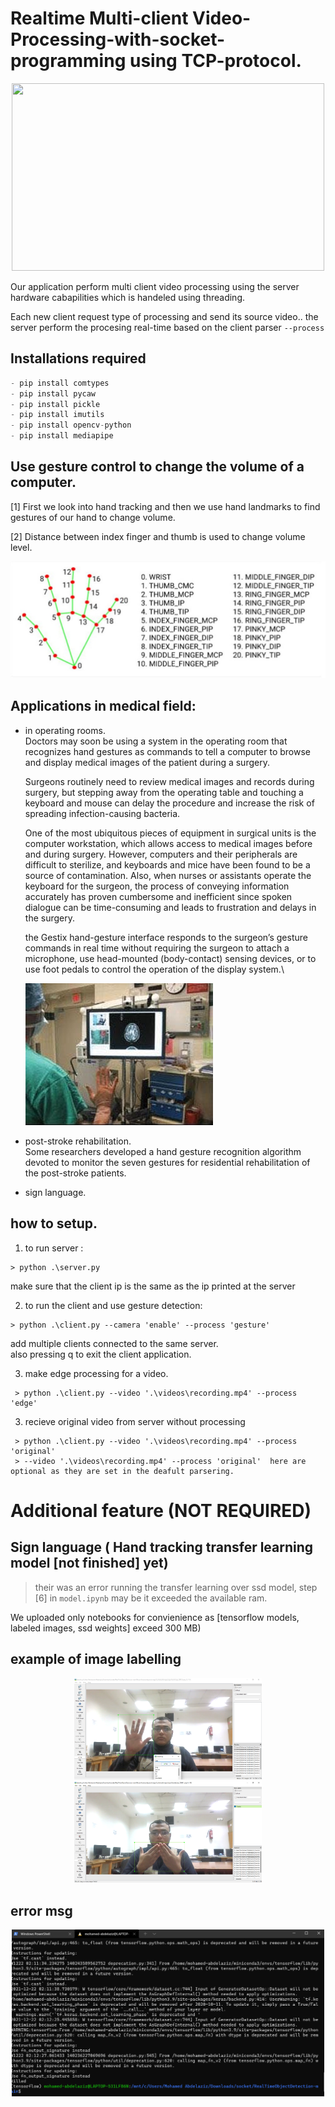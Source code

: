 # Realtime Multi-client Video-Processing-with-socket-programming using TCP-protocol.

<p align="center">
  <img src="images/multiclient-real-time-processing1.gif" width="500" height="300" />
</p>

Our application perform multi client video processing using the server hardware cabapilities which is handeled using threading.

Each new client request type of processing and send its source video.. the server perform the procesing real-time based on the client parser `--process`  

## Installations required
```python
- pip install comtypes
- pip install pycaw
- pip install pickle
- pip install imutils
- pip install opencv-python
- pip install mediapipe
```


## Use gesture control to change the volume of a computer.
[1] First we look into hand tracking and then we use hand landmarks to find gestures of our hand to change volume.

[2] Distance between index finger and thumb is used to change volume level.

![image](images/1.png "Title")


## Applications in medical field:

* in operating rooms.\
    Doctors may soon be using a system in the operating room that recognizes hand gestures as commands to tell a computer to browse and display medical images of the patient during a surgery.
    
    Surgeons routinely need to review medical images and records during surgery, but stepping away from the operating table and touching a keyboard and mouse can delay the procedure and increase the risk of spreading infection-causing bacteria.

    One of the most ubiquitous pieces of equipment in surgical units is the computer workstation, which allows access to medical images before and during surgery. However, computers and their peripherals are difficult to sterilize, and keyboards and mice have been found to be a source of contamination. Also, when nurses or assistants operate the keyboard for the surgeon, the process of conveying information accurately has proven cumbersome and inefficient since spoken dialogue can be time-consuming and leads to frustration and delays in the surgery.
 
    the Gestix hand-gesture interface responds to the surgeon’s gesture commands in real time without requiring the surgeon to attach a microphone, use head-mounted (body-contact) sensing devices, or to use foot pedals to control the operation of the display system.\

    ![image](images/2.png "Title")

* post-stroke rehabilitation.\
Some researchers developed a hand gesture recognition algorithm devoted to monitor the seven gestures for residential rehabilitation of the post-stroke patients.

* sign language.
  


## how to setup.

1.  to run server : 
```
> python .\server.py
```
make sure that the client ip is the same as the ip printed at the server 

2. to run the client and use gesture detection:
```
> python .\client.py --camera 'enable' --process 'gesture'

```
add multiple clients connected to the same server.\
also pressing q to exit the client application.

3. make edge processing for a video.
```
 > python .\client.py --video '.\videos\recording.mp4' --process 'edge'
```

3. recieve original video from server without processing
```
 > python .\client.py --video '.\videos\recording.mp4' --process 'original'
 > --video '.\videos\recording.mp4' --process 'original'  here are optional as they are set in the deafult parsering.
```



# Additional feature (NOT REQUIRED)
## Sign language ( Hand tracking transfer learning model [not finished] yet)

> their was an error running the transfer learning over ssd model, step [6] in `model.ipynb`  may be it exceeded the available ram.

We uploaded only notebooks for convienience as [tensorflow models, labeled images, ssd weights] exceed 300 MB)

## example of image labelling
<p align="center">
  <img src="images/3.png" width="300" />
  <img src="images/4.png" width="300"/>   
</p>

## error msg
<p align="center">
  <img src="images/5.png" width="500" />
</p>
 
